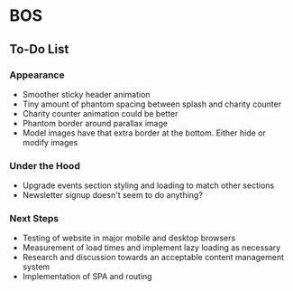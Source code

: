 # BOS

## To-Do List

### Appearance
+ Smoother sticky header animation
+ Tiny amount of phantom spacing between splash and charity counter
+ Charity counter animation could be better
+ Phantom border around parallax image
+ Model images have that extra border at the bottom. Either hide or modify images

### Under the Hood
+ Upgrade events section styling and loading to match other sections
+ Newsletter signup doesn't seem to do anything?

### Next Steps
+ Testing of website in major mobile and desktop browsers
+ Measurement of load times and implement lazy loading as necessary
+ Research and discussion towards an acceptable content management system
+ Implementation of SPA and routing